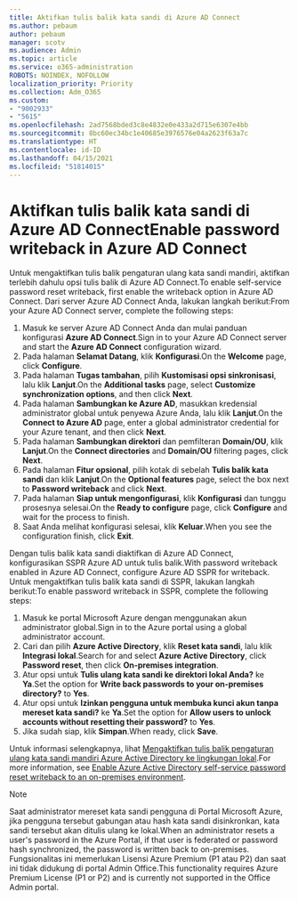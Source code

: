 ```yaml
---
title: Aktifkan tulis balik kata sandi di Azure AD Connect
ms.author: pebaum
author: pebaum
manager: scotv
ms.audience: Admin
ms.topic: article
ms.service: o365-administration
ROBOTS: NOINDEX, NOFOLLOW
localization_priority: Priority
ms.collection: Adm_O365
ms.custom:
- "9002933"
- "5615"
ms.openlocfilehash: 2ad7568bded3c8e4832e0e433a2d715e6307e4bb
ms.sourcegitcommit: 8bc60ec34bc1e40685e3976576e04a2623f63a7c
ms.translationtype: HT
ms.contentlocale: id-ID
ms.lasthandoff: 04/15/2021
ms.locfileid: "51814015"
---
```

# <a name="enable-password-writeback-in-azure-ad-connect"></a><span data-ttu-id="9947a-102">Aktifkan tulis balik kata sandi di Azure AD Connect</span><span class="sxs-lookup"><span data-stu-id="9947a-102">Enable password writeback in Azure AD Connect</span></span>

<span data-ttu-id="9947a-103">Untuk mengaktifkan tulis balik pengaturan ulang kata sandi mandiri, aktifkan terlebih dahulu opsi tulis balik di Azure AD Connect.</span><span class="sxs-lookup"><span data-stu-id="9947a-103">To enable self-service password reset writeback, first enable the writeback option in Azure AD Connect.</span></span> <span data-ttu-id="9947a-104">Dari server Azure AD Connect Anda, lakukan langkah berikut:</span><span class="sxs-lookup"><span data-stu-id="9947a-104">From your Azure AD Connect server, complete the following steps:</span></span>

1. <span data-ttu-id="9947a-105">Masuk ke server Azure AD Connect Anda dan mulai panduan konfigurasi **Azure AD Connect**.</span><span class="sxs-lookup"><span data-stu-id="9947a-105">Sign in to your Azure AD Connect server and start the **Azure AD Connect** configuration wizard.</span></span>
2. <span data-ttu-id="9947a-106">Pada halaman **Selamat Datang**, klik **Konfigurasi**.</span><span class="sxs-lookup"><span data-stu-id="9947a-106">On the **Welcome** page, click **Configure**.</span></span>
3. <span data-ttu-id="9947a-107">Pada halaman **Tugas tambahan**, pilih **Kustomisasi opsi sinkronisasi**, lalu klik **Lanjut**.</span><span class="sxs-lookup"><span data-stu-id="9947a-107">On the **Additional tasks** page, select **Customize synchronization options**, and then click **Next**.</span></span>
4. <span data-ttu-id="9947a-108">Pada halaman **Sambungkan ke Azure AD**, masukkan kredensial administrator global untuk penyewa Azure Anda, lalu klik **Lanjut**.</span><span class="sxs-lookup"><span data-stu-id="9947a-108">On the **Connect to Azure AD** page, enter a global administrator credential for your Azure tenant, and then click **Next**.</span></span>
5. <span data-ttu-id="9947a-109">Pada halaman **Sambungkan direktori** dan pemfilteran **Domain/OU**, klik **Lanjut**.</span><span class="sxs-lookup"><span data-stu-id="9947a-109">On the **Connect directories** and **Domain/OU** filtering pages, click **Next**.</span></span>
6. <span data-ttu-id="9947a-110">Pada halaman **Fitur opsional**, pilih kotak di sebelah **Tulis balik kata sandi** dan klik **Lanjut**.</span><span class="sxs-lookup"><span data-stu-id="9947a-110">On the **Optional features** page, select the box next to **Password writeback** and click **Next**.</span></span>
7. <span data-ttu-id="9947a-111">Pada halaman **Siap untuk mengonfigurasi**, klik **Konfigurasi** dan tunggu prosesnya selesai.</span><span class="sxs-lookup"><span data-stu-id="9947a-111">On the **Ready to configure** page, click **Configure** and wait for the process to finish.</span></span>
8. <span data-ttu-id="9947a-112">Saat Anda melihat konfigurasi selesai, klik **Keluar**.</span><span class="sxs-lookup"><span data-stu-id="9947a-112">When you see the configuration finish, click **Exit**.</span></span>

<span data-ttu-id="9947a-113">Dengan tulis balik kata sandi diaktifkan di Azure AD Connect, konfigurasikan SSPR Azure AD untuk tulis balik.</span><span class="sxs-lookup"><span data-stu-id="9947a-113">With password writeback enabled in Azure AD Connect, configure Azure AD SSPR for writeback.</span></span>  <span data-ttu-id="9947a-114">Untuk mengaktifkan tulis balik kata sandi di SSPR, lakukan langkah berikut:</span><span class="sxs-lookup"><span data-stu-id="9947a-114">To enable password writeback in SSPR, complete the following steps:</span></span>

1. <span data-ttu-id="9947a-115">Masuk ke portal Microsoft Azure dengan menggunakan akun administrator global.</span><span class="sxs-lookup"><span data-stu-id="9947a-115">Sign in to the Azure portal using a global administrator account.</span></span>
2. <span data-ttu-id="9947a-116">Cari dan pilih **Azure Active Directory**, klik **Reset kata sandi**, lalu klik **Integrasi lokal**.</span><span class="sxs-lookup"><span data-stu-id="9947a-116">Search for and select **Azure Active Directory**, click **Password reset**, then click **On-premises integration**.</span></span>
3. <span data-ttu-id="9947a-117">Atur opsi untuk **Tulis ulang kata sandi ke direktori lokal Anda?** ke **Ya**.</span><span class="sxs-lookup"><span data-stu-id="9947a-117">Set the option for **Write back passwords to your on-premises directory?** to **Yes**.</span></span>
4. <span data-ttu-id="9947a-118">Atur opsi untuk **Izinkan pengguna untuk membuka kunci akun tanpa mereset kata sandi?** ke **Ya**.</span><span class="sxs-lookup"><span data-stu-id="9947a-118">Set the option for **Allow users to unlock accounts without resetting their password?** to **Yes**.</span></span>
5. <span data-ttu-id="9947a-119">Jika sudah siap, klik **Simpan**.</span><span class="sxs-lookup"><span data-stu-id="9947a-119">When ready, click **Save**.</span></span>

<span data-ttu-id="9947a-120">Untuk informasi selengkapnya, lihat [Mengaktifkan tulis balik pengaturan ulang kata sandi mandiri Azure Active Directory ke lingkungan lokal](https://docs.microsoft.com/azure/active-directory/authentication/tutorial-enable-sspr-writeback).</span><span class="sxs-lookup"><span data-stu-id="9947a-120">For more information, see [Enable Azure Active Directory self-service password reset writeback to an on-premises environment](https://docs.microsoft.com/azure/active-directory/authentication/tutorial-enable-sspr-writeback).</span></span>

> [!NOTE]
>  <span data-ttu-id="9947a-121">Saat administrator mereset kata sandi pengguna di Portal Microsoft Azure, jika pengguna tersebut gabungan atau hash kata sandi disinkronkan, kata sandi tersebut akan ditulis ulang ke lokal.</span><span class="sxs-lookup"><span data-stu-id="9947a-121">When an administrator resets a user's password in the Azure Portal, if that user is federated or password hash synchronized, the password is written back to on-premises.</span></span> <span data-ttu-id="9947a-122">Fungsionalitas ini memerlukan Lisensi Azure Premium (P1 atau P2) dan saat ini tidak didukung di portal Admin Office.</span><span class="sxs-lookup"><span data-stu-id="9947a-122">This functionality requires Azure Premium License (P1 or P2) and is currently not supported in the Office Admin portal.</span></span>
